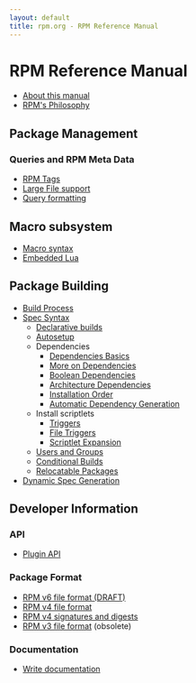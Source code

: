 ```yaml
---
layout: default
title: rpm.org - RPM Reference Manual
---
```

# RPM Reference Manual

* [About this manual](about.md)
* [RPM's Philosophy](philosophy.md)

## Package Management

### Queries and RPM Meta Data
* [RPM Tags](tags.md)
* [Large File support](large_files.md)
* [Query formatting](queryformat.md)

## Macro subsystem
* [Macro syntax](macros.md)
* [Embedded Lua](lua.md)

## Package Building
* [Build Process](buildprocess.md)
* [Spec Syntax](spec.md)
  * [Declarative builds](buildsystem.md)
  * [Autosetup](autosetup.md)
  * Dependencies
    * [Dependencies Basics](dependencies.md)
    * [More on Dependencies](more_dependencies.md)
    * [Boolean Dependencies](boolean_dependencies.md)
    * [Architecture Dependencies](arch_dependencies.md)
    * [Installation Order](tsort.md)
    * [Automatic Dependency Generation](dependency_generators.md)
  * Install scriptlets
    * [Triggers](triggers.md)
    * [File Triggers](file_triggers.md)
    * [Scriptlet Expansion](scriptlet_expansion.md)
  * [Users and Groups](users_and_groups.md)
  * [Conditional Builds](conditionalbuilds.md)
  * [Relocatable Packages](relocatable.md)
* [Dynamic Spec Generation](dynamic_specs.md)

## Developer Information

### API
* [Plugin API](plugins.md)

### Package Format
* [RPM v6 file format (DRAFT)](format_v6.md)
* [RPM v4 file format](format_v4.md)
* [RPM v4 signatures and digests](signatures_digests.md)
* [RPM v3 file format](format_v3.md) (obsolete)

### Documentation
* [Write documentation](devel_documentation.md)
